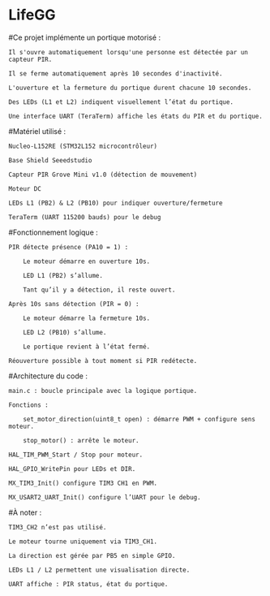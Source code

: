 # LifeGG

#Ce projet implémente un portique motorisé :

    Il s'ouvre automatiquement lorsqu'une personne est détectée par un capteur PIR.

    Il se ferme automatiquement après 10 secondes d'inactivité.

    L'ouverture et la fermeture du portique durent chacune 10 secondes.

    Des LEDs (L1 et L2) indiquent visuellement l’état du portique.

    Une interface UART (TeraTerm) affiche les états du PIR et du portique.

 #Matériel utilisé :

    Nucleo-L152RE (STM32L152 microcontrôleur)

    Base Shield Seeedstudio

    Capteur PIR Grove Mini v1.0 (détection de mouvement)

    Moteur DC

    LEDs L1 (PB2) & L2 (PB10) pour indiquer ouverture/fermeture

    TeraTerm (UART 115200 bauds) pour le debug

 #Fonctionnement logique :

    PIR détecte présence (PA10 = 1) :

        Le moteur démarre en ouverture 10s.

        LED L1 (PB2) s’allume.

        Tant qu’il y a détection, il reste ouvert.

    Après 10s sans détection (PIR = 0) :

        Le moteur démarre la fermeture 10s.

        LED L2 (PB10) s’allume.

        Le portique revient à l’état fermé.

    Réouverture possible à tout moment si PIR redétecte.

 #Architecture du code :

    main.c : boucle principale avec la logique portique.

    Fonctions :

        set_motor_direction(uint8_t open) : démarre PWM + configure sens moteur.

        stop_motor() : arrête le moteur.

    HAL_TIM_PWM_Start / Stop pour moteur.

    HAL_GPIO_WritePin pour LEDs et DIR.

    MX_TIM3_Init() configure TIM3 CH1 en PWM.

    MX_USART2_UART_Init() configure l’UART pour le debug.

  #À noter :

    TIM3_CH2 n’est pas utilisé.

    Le moteur tourne uniquement via TIM3_CH1.

    La direction est gérée par PB5 en simple GPIO.

    LEDs L1 / L2 permettent une visualisation directe.

    UART affiche : PIR status, état du portique.

  
